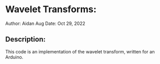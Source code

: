
# Wavelet Transforms:
Author: Aidan Aug
Date: Oct 29, 2022

## Description:

This code is an implementation of the wavelet transform, written for an Arduino.

